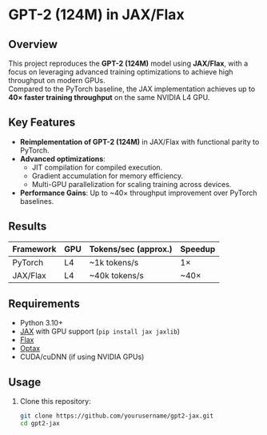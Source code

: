 # GPT-2 (124M) in JAX/Flax

## Overview
This project reproduces the **GPT-2 (124M)** model using **JAX/Flax**, with a focus on leveraging advanced training optimizations to achieve high throughput on modern GPUs.  
Compared to the PyTorch baseline, the JAX implementation achieves up to **40× faster training throughput** on the same NVIDIA L4 GPU.

## Key Features
- **Reimplementation of GPT-2 (124M)** in JAX/Flax with functional parity to PyTorch.  
- **Advanced optimizations**:
  - JIT compilation for compiled execution.  
  - Gradient accumulation for memory efficiency.  
  - Multi-GPU parallelization for scaling training across devices.  
- **Performance Gains**: Up to ~40× throughput improvement over PyTorch baselines.  

## Results
| Framework | GPU  | Tokens/sec (approx.) | Speedup |
|-----------|------|-----------------------|---------|
| PyTorch   | L4   | ~1k tokens/s          | 1×      |
| JAX/Flax  | L4   | ~40k tokens/s         | ~40×    |

## Requirements
- Python 3.10+  
- [JAX](https://github.com/google/jax) with GPU support (`pip install jax jaxlib`)  
- [Flax](https://github.com/google/flax)  
- [Optax](https://github.com/deepmind/optax)  
- CUDA/cuDNN (if using NVIDIA GPUs)  

## Usage
1. Clone this repository:  
   ```bash
   git clone https://github.com/yourusername/gpt2-jax.git
   cd gpt2-jax
